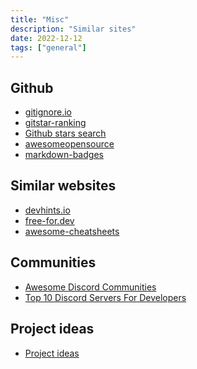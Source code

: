 ```yaml
---
title: "Misc"
description: "Similar sites"
date: 2022-12-12
tags: ["general"]
---
```


<CC>

<div>

## Github

- [gitignore.io](gitignore.io)
- [gitstar-ranking](https://gitstar-ranking.com/)
- [Github stars search](https://github.com/search?o=desc&q=stars%3A%3E1&s=stars&type=Repositories)
- [awesomeopensource](https://awesomeopensource.com/projects/)
- [markdown-badges](https://github.com/Ileriayo/markdown-badges)

</div>

<div>

## Similar websites

- [devhints.io](https://devhints.io/)
- [free-for.dev](https://free-for.dev)
- [awesome-cheatsheets](https://lecoupa.github.io/awesome-cheatsheets/)

</div>

<div>

## Communities

- [Awesome Discord Communities](https://github.com/mhxion/awesome-discord-communities)
- [Top 10 Discord Servers For Developers](https://dev.to/htnguy/top-10-discord-servers-for-developers-559o)

</div>

<div>

## Project ideas

- [Project ideas](https://gist.github.com/MWins/41c6fec2122dd47fdfaca31924647499)

</div>

</CC>
